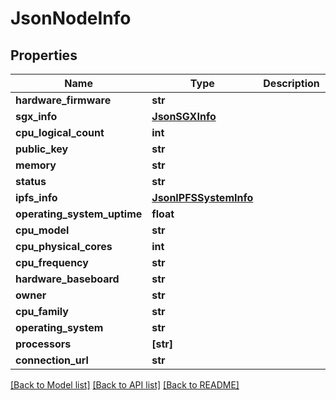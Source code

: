 # JsonNodeInfo


## Properties
Name | Type | Description | Notes
------------ | ------------- | ------------- | -------------
**hardware_firmware** | **str** |  | [optional] 
**sgx_info** | [**JsonSGXInfo**](JsonSGXInfo.md) |  | [optional] 
**cpu_logical_count** | **int** |  | [optional] 
**public_key** | **str** |  | [optional] 
**memory** | **str** |  | [optional] 
**status** | **str** |  | [optional] 
**ipfs_info** | [**JsonIPFSSystemInfo**](JsonIPFSSystemInfo.md) |  | [optional] 
**operating_system_uptime** | **float** |  | [optional] 
**cpu_model** | **str** |  | [optional] 
**cpu_physical_cores** | **int** |  | [optional] 
**cpu_frequency** | **str** |  | [optional] 
**hardware_baseboard** | **str** |  | [optional] 
**owner** | **str** |  | [optional] 
**cpu_family** | **str** |  | [optional] 
**operating_system** | **str** |  | [optional] 
**processors** | **[str]** |  | [optional] 
**connection_url** | **str** |  | [optional] 

[[Back to Model list]](../README.md#documentation-for-models) [[Back to API list]](../README.md#documentation-for-api-endpoints) [[Back to README]](../README.md)


